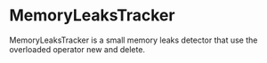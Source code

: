 # MemoryLeaksTracker
MemoryLeaksTracker is a small memory leaks detector that use the overloaded operator new and delete.

